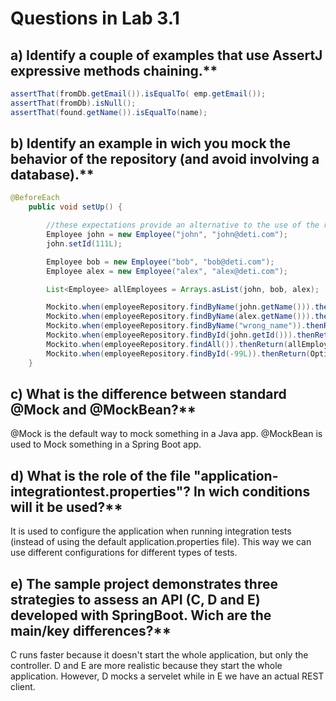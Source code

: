 # Questions in Lab 3.1

## a) Identify a couple of examples that use AssertJ expressive methods chaining.**
```java
assertThat(fromDb.getEmail()).isEqualTo( emp.getEmail());
assertThat(fromDb).isNull();
assertThat(found.getName()).isEqualTo(name);
```
## b) Identify an example in wich you mock the behavior of the repository (and avoid involving a database).**
```java
@BeforeEach
    public void setUp() {

        //these expectations provide an alternative to the use of the repository
        Employee john = new Employee("john", "john@deti.com");
        john.setId(111L);

        Employee bob = new Employee("bob", "bob@deti.com");
        Employee alex = new Employee("alex", "alex@deti.com");

        List<Employee> allEmployees = Arrays.asList(john, bob, alex);

        Mockito.when(employeeRepository.findByName(john.getName())).thenReturn(john);
        Mockito.when(employeeRepository.findByName(alex.getName())).thenReturn(alex);
        Mockito.when(employeeRepository.findByName("wrong_name")).thenReturn(null);
        Mockito.when(employeeRepository.findById(john.getId())).thenReturn(Optional.of(john));
        Mockito.when(employeeRepository.findAll()).thenReturn(allEmployees);
        Mockito.when(employeeRepository.findById(-99L)).thenReturn(Optional.empty());
    }
```

## c) What is the difference between standard @Mock and @MockBean?**

@Mock is the default way to mock something in a Java app. @MockBean is used to Mock something in a Spring Boot app.

## d) What is the role of the file "application-integrationtest.properties"? In wich conditions will it be used?**
It is used to configure the application when running integration tests (instead of using the default application.properties file). This way we can use different configurations for different types of tests.

## e) The sample project demonstrates three strategies to assess an API (C, D and E) developed with SpringBoot. Wich are the main/key differences?**
C runs faster because it doesn't start the whole application, but only the controller. D and E are more realistic because they start the whole application.
However, D mocks a servelet while in E we have an actual REST client.

